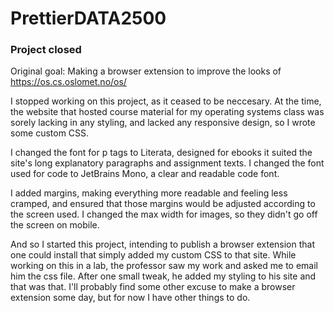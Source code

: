 # PrettierDATA2500

### Project closed
Original goal: Making a browser extension to improve the looks of https://os.cs.oslomet.no/os/

I stopped working on this project, as it ceased to be neccesary. At the time, 
the website that hosted course material for my operating systems class was sorely 
lacking in any styling, and lacked any responsive design, so I wrote some custom CSS.

I changed the font for p tags to Literata, designed for ebooks it suited the site's
long explanatory paragraphs and assignment texts. I changed the font used for code to 
JetBrains Mono, a clear and readable code font. 

I added margins, making everything more readable and feeling less cramped, and ensured
that those margins would be adjusted according to the screen used. I changed the max
width for images, so they didn't go off the screen on mobile. 

And so I started this project, intending to publish a browser extension that one could 
install that simply added my custom CSS to that site. While working on this in a lab, 
the professor saw my work and asked me to email him the css file. After one small tweak, 
he added my styling to his site and that was that. I'll probably find some other excuse
to make a browser extension some day, but for now I have other things to do.
